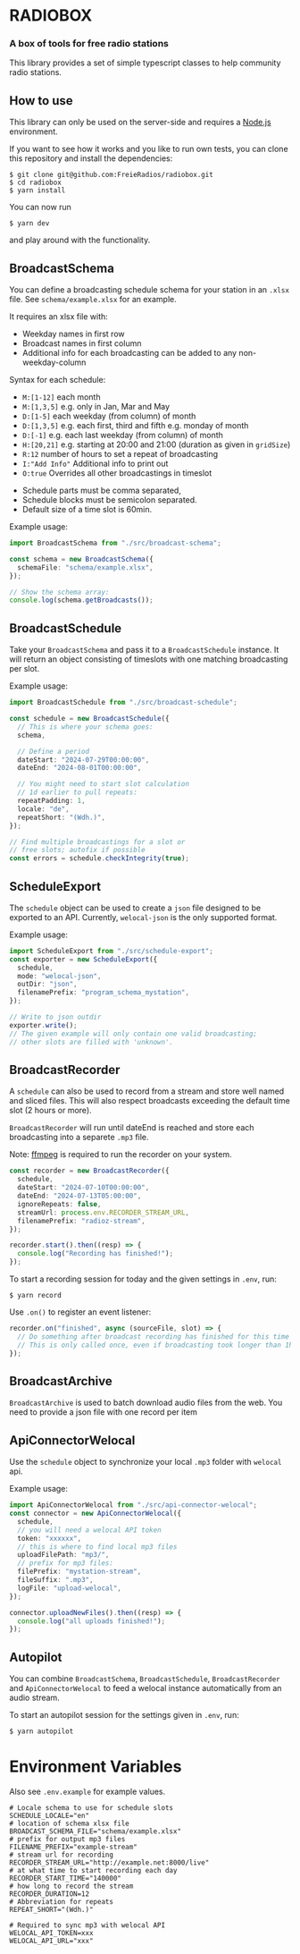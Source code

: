 # RADIOBOX

### A box of tools for free radio stations

This library provides a set of simple typescript classes to help community radio stations.

## How to use

This library can only be used on the server-side and requires a [Node.js](https://nodejs.org/en/download/package-manager/) environment.

If you want to see how it works and you like to run own tests, you can clone this repository and install the dependencies:

```
$ git clone git@github.com:FreieRadios/radiobox.git
$ cd radiobox
$ yarn install
```

You can now run

```
$ yarn dev
```

and play around with the functionality.

## BroadcastSchema

You can define a broadcasting schedule schema for your station in an `.xlsx` file. See `schema/example.xlsx` for an example.

It requires an xlsx file with:

- Weekday names in first row
- Broadcast names in first column
- Additional info for each broadcasting can be added to any non-weekday-column

Syntax for each schedule:

- `M:[1-12]` each month
- `M:[1,3,5]` e.g. only in Jan, Mar and May
- `D:[1-5]` each weekday (from column) of month
- `D:[1,3,5]` e.g. each first, third and fifth e.g. monday of month
- `D:[-1]` e.g. each last weekday (from column) of month
- `H:[20,21]` e.g. starting at 20:00 and 21:00 (duration as given in `gridSize`)
- `R:12` number of hours to set a repeat of broadcasting
- `I:"Add Info"` Additional info to print out
- `O:true` Overrides all other broadcastings in timeslot

* Schedule parts must be comma separated,
* Schedule blocks must be semicolon separated.
* Default size of a time slot is 60min.

Example usage:

```ts
import BroadcastSchema from "./src/broadcast-schema";

const schema = new BroadcastSchema({
  schemaFile: "schema/example.xlsx",
});

// Show the schema array:
console.log(schema.getBroadcasts());
```

## BroadcastSchedule

Take your `BroadcastSchema` and pass it to a `BroadcastSchedule` instance. It will return an object consisting of timeslots with one matching broadcasting per slot.

Example usage:

```ts
import BroadcastSchedule from "./src/broadcast-schedule";

const schedule = new BroadcastSchedule({
  // This is where your schema goes:
  schema,

  // Define a period
  dateStart: "2024-07-29T00:00:00",
  dateEnd: "2024-08-01T00:00:00",

  // You might need to start slot calculation
  // 1d earlier to pull repeats:
  repeatPadding: 1,
  locale: "de",
  repeatShort: "(Wdh.)",
});

// Find multiple broadcastings for a slot or
// free slots; autofix if possible
const errors = schedule.checkIntegrity(true);
```

## ScheduleExport

The `schedule` object can be used to create a `json` file designed to be exported to an API. Currently, `welocal-json` is the only supported format.

Example usage:

```ts
import ScheduleExport from "./src/schedule-export";
const exporter = new ScheduleExport({
  schedule,
  mode: "welocal-json",
  outDir: "json",
  filenamePrefix: "program_schema_mystation",
});

// Write to json outdir
exporter.write();
// The given example will only contain one valid broadcasting;
// other slots are filled with 'unknown'.
```

## BroadcastRecorder

A `schedule` can also be used to record from a stream and store well named and sliced files.
This will also respect broadcasts exceeding the default time slot (2 hours or more).

`BroadcastRecorder` will run until dateEnd is reached and store each broadcasting into a separete `.mp3` file.

Note: [ffmpeg](https://ffmpeg.org/download.html) is required to run the recorder on your system.

```ts
const recorder = new BroadcastRecorder({
  schedule,
  dateStart: "2024-07-10T00:00:00",
  dateEnd: "2024-07-13T05:00:00",
  ignoreRepeats: false,
  streamUrl: process.env.RECORDER_STREAM_URL,
  filenamePrefix: "radioz-stream",
});

recorder.start().then((resp) => {
  console.log("Recording has finished!");
});
```

To start a recording session for today and the given settings in `.env`, run: 
```
$ yarn record
```

Use `.on()` to register an event listener:
```ts
recorder.on("finished", async (sourceFile, slot) => {
  // Do something after broadcast recording has finished for this time slot.
  // This is only called once, even if broadcasting took longer than 1h.
});
```

## BroadcastArchive
`BroadcastArchive` is used to batch download audio files from the web.
You need to provide a json file with one record per item

## ApiConnectorWelocal

Use the `schedule` object to synchronize your local `.mp3` folder with `welocal` api.

Example usage:

```ts
import ApiConnectorWelocal from "./src/api-connector-welocal";
const connector = new ApiConnectorWelocal({
  schedule,
  // you will need a welocal API token
  token: "xxxxxx",
  // this is where to find local mp3 files
  uploadFilePath: "mp3/",
  // prefix for mp3 files:
  filePrefix: "mystation-stream",
  fileSuffix: ".mp3",
  logFile: "upload-welocal",
});

connector.uploadNewFiles().then((resp) => {
  console.log("all uploads finished!");
});
```

## Autopilot
You can combine `BroadcastSchema`, `BroadcastSchedule`, `BroadcastRecorder` and `ApiConnectorWelocal` to feed a welocal instance automatically from an audio stream.

To start an autopilot session for the settings given in `.env`, run:
```
$ yarn autopilot
```


# Environment Variables
Also see `.env.example` for example values.

```dotenv
# Locale schema to use for schedule slots 
SCHEDULE_LOCALE="en"
# location of schema xlsx file
BROADCAST_SCHEMA_FILE="schema/example.xlsx"
# prefix for output mp3 files
FILENAME_PREFIX="example-stream"
# stream url for recording
RECORDER_STREAM_URL="http://example.net:8000/live"
# at what time to start recording each day
RECORDER_START_TIME="140000"
# how long to record the stream
RECORDER_DURATION=12
# Abbreviation for repeats
REPEAT_SHORT="(Wdh.)"

# Required to sync mp3 with welocal API
WELOCAL_API_TOKEN=xxx
WELOCAL_API_URL="xxx"
```
